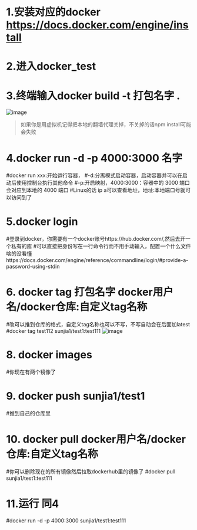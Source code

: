 #   1.安装对应的docker https://docs.docker.com/engine/install

#   2.进入docker_test

#   3.终端输入docker build -t 打包名字 .

![image](https://user-images.githubusercontent.com/102155088/168894361-fb6bd3cf-dc35-41dd-926e-fb59013853f4.png)

> 如果你是用虚拟机记得把本地的翻墙代理关掉，不关掉的话npm install可能会失败
# 4.docker run -d -p 4000:3000 名字
#docker run xxx:开始运行容器，
#-d:分离模式启动容器，启动容器并可以在启动后使用控制台执行其他命令
#-p:开启映射，4000:3000：容器中的 3000 端口会对应到本地的 4000 端口
#Linux的话 ip a可以查看地址，地址:本地端口号就可以访问到了
# 5.docker login  
#登录到docker，你需要有一个docker账号https://hub.docker.com/,然后去开一个私有的库 
#可以直接把身份写在一行命令行而不用手动输入，配置一个什么文件啥的没看懂https://docs.docker.com/engine/reference/commandline/login/#provide-a-password-using-stdin
# 6. docker tag  打包名字  docker用户名/docker仓库:自定义tag名称
#改可以推到仓库的格式，自定义tag名称也可以不写，不写自动会在后面加latest 
#docker tag test112  sunjia1/test1:test111
![image](https://user-images.githubusercontent.com/102155088/168899140-91efb51c-f2dc-41ef-ae32-3a4f4f3c9e8d.png)
# 8. docker images
#你现在有两个镜像了
# 9. docker push sunjia1/test1
#推到自己的仓库里
# 10. docker pull docker用户名/docker仓库:自定义tag名称
#你可以删除现在的所有镜像然后拉取dockerhub里的镜像了
#docker pull sunjia1/test1:test111   
# 11.运行 同4 
#docker run -d -p 4000:3000 sunjia1/test1:test111 
